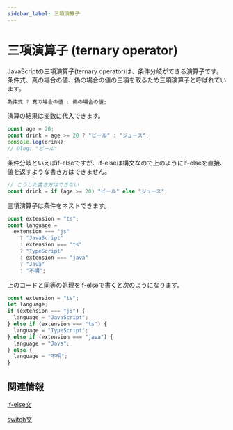 ```yaml
---
sidebar_label: 三項演算子
---
```


# 三項演算子 (ternary operator)

JavaScriptの三項演算子(ternary operator)は、条件分岐ができる演算子です。条件式、真の場合の値、偽の場合の値の三項を取るため三項演算子と呼ばれています。

```js
条件式 ? 真の場合の値 : 偽の場合の値;
```

演算の結果は変数に代入できます。

```js twoslash
const age = 20;
const drink = age >= 20 ? "ビール" : "ジュース";
console.log(drink);
// @log: "ビール"
```

条件分岐といえばif-elseですが、if-elseは構文なので上のようにif-elseを直接、値を返すような書き方はできません。

```js
// こうした書き方はできない
const drink = if (age >= 20) "ビール" else "ジュース";
```

三項演算子は条件をネストできます。

```js
const extension = "ts";
const language =
  extension === "js"
    ? "JavaScript"
    : extension === "ts"
    ? "TypeScript"
    : extension === "java"
    ? "Java"
    : "不明";
```

上のコードと同等の処理をif-elseで書くと次のようになります。

```js
const extension = "ts";
let language;
if (extension === "js") {
  language = "JavaScript";
} else if (extension === "ts") {
  language = "TypeScript";
} else if (extension === "java") {
  language = "Java";
} else {
  language = "不明";
}
```

## 関連情報

[if-else文](if-else.md)

[switch文](switch.md)
